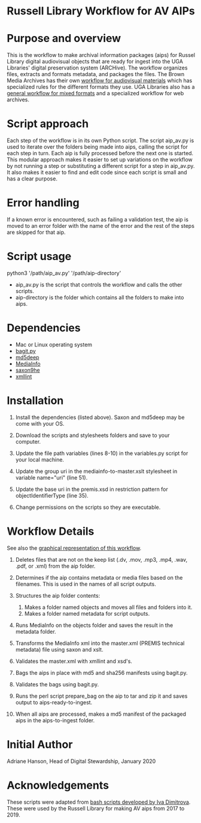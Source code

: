 # Russell Library Workflow for AV AIPs

# Purpose and overview
This is the workflow to make archival information packages (aips) for Russel Library digital audiovisual objects that are ready for ingest into the UGA Libraries' digital preservation system (ARCHive). The workflow organizes files, extracts and formats metadata, and packages the files. The Brown Media Archives has their own [workflow for audiovisual materials](https://github.com/uga-libraries/av-aip) which has specialized rules for the different formats they use. UGA Libraries also has a [general workflow for mixed formats](https://github.com/uga-libraries/general-aip) and a specialized workflow for web archives.

# Script approach
Each step of the workflow is in its own Python script. The script aip_av.py is used to iterate over the folders being made into aips, calling the script for each step in turn. Each aip is fully processed before the next one is started. This modular approach makes it easier to set up variations on the workflow by not running a step or substituting a different script for a step in aip_av.py. It also makes it easier to find and edit code since each script is small and has a clear purpose.

# Error handling
If a known error is encountered, such as failing a validation test, the aip is moved to an error folder with the name of the error and the rest of the steps are skipped for that aip. 

# Script usage
python3 '/path/aip_av.py' '/path/aip-directory'
* aip_av.py is the script that controls the workflow and calls the other scripts.
* aip-directory is the folder which contains all the folders to make into aips.

# Dependencies
* Mac or Linux operating system
* [bagit.py](https://github.com/LibraryOfCongress/bagit-python)
* [md5deep](https://github.com/jessek/hashdeep)
* [MediaInfo](https://mediaarea.net/en/MediaInfo)
* [saxon9he](http://saxon.sourceforge.net/)
* [xmllint](http://xmlsoft.org/xmllint.html)

# Installation
1. Install the dependencies (listed above). Saxon and md5deep may be come with your OS.


2. Download the scripts and stylesheets folders and save to your computer.
3. Update the file path variables (lines 8-10) in the variables.py script for your local machine.
4. Update the group uri in the mediainfo-to-master.xslt stylesheet in variable name="uri" (line 51). 
5. Update the base uri in the premis.xsd in restriction pattern for objectIdentifierType (line 35).
5. Change permissions on the scripts so they are executable.

# Workflow Details
See also the [graphical representation of this workflow](https://github.com/uga-libraries/av-aip_russell/blob/master/Russell%20AV%20Preservation%20Script%20Flow%20Diagram.png).

1. Deletes files that are not on the keep list (.dv, .mov, .mp3, .mp4, .wav, .pdf, or .xml) from the aip folder.


2. Determines if the aip contains metadata or media files based on the filenames. This is used in the names of all script outputs.
3. Structures the aip folder contents:
    1. Makes a folder named objects and moves all files and folders into it.
    2. Makes a folder named metadata for script outputs. 
4. Runs MediaInfo on the objects folder and saves the result in the metadata folder.
5. Transforms the MediaInfo xml into the master.xml (PREMIS technical metadata) file using saxon and xslt.
6. Validates the master.xml with xmllint and xsd's.
7. Bags the aips in place with md5 and sha256 manifests using bagit.py.
8. Validates the bags using bagit.py.
9. Runs the perl script prepare_bag on the aip to tar and zip it and saves output to aips-ready-to-ingest.
10. When all aips are processed, makes a md5 manifest of the packaged aips in the aips-to-ingest folder.

# Initial Author
Adriane Hanson, Head of Digital Stewardship, January 2020

# Acknowledgements
These scripts were adapted from [bash scripts developed by Iva Dimitrova](https://github.com/uga-libraries/aip-mac-bash-mediainfo). These were used by the Russell Library for making AV aips from 2017 to 2019.
